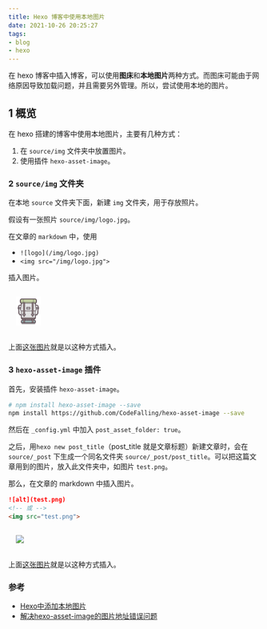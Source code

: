 ```yaml
---
title: Hexo 博客中使用本地图片
date: 2021-10-26 20:25:27
tags:
- blog
- hexo
---
```


在 hexo 博客中插入博客，可以使用**图床**和**本地图片**两种方式。而图床可能由于网络原因导致加载问题，并且需要另外管理。所以，尝试使用本地的图片。

<!-- more -->

## 1 概览

在 hexo 搭建的博客中使用本地图片，主要有几种方式：

1. 在 `source/img` 文件夹中放置图片。
2. 使用插件 `hexo-asset-image`。

### 2 `source/img` 文件夹

在本地 `source` 文件夹下面，新建 `img` 文件夹，用于存放照片。

假设有一张照片 `source/img/logo.jpg`。

在文章的 `markdown` 中，使用

- `![logo](/img/logo.jpg)`
- `<img src="/img/logo.jpg">`

插入图片。

<img src="/img/logo.png" style="width:50px;margin:15px;">

上面<u>这张图片</u>就是以这种方式插入。

### 3 `hexo-asset-image` 插件

首先，安装插件 `hexo-asset-image`。

```bash
# npm install hexo-asset-image --save
npm install https://github.com/CodeFalling/hexo-asset-image --save
```

然后在 `_config.yml` 中加入 `post_asset_folder: true`。

之后，用`hexo new post_title`（post_title 就是文章标题）新建文章时，会在 `source/_post` 下生成一个同名文件夹 `source/_post/post_title`。可以把这篇文章用到的图片，放入此文件夹中，如图片 `test.png`。

那么，在文章的 markdown 中插入图片。

```markdown
![alt](test.png)
<!-- 或 -->
<img src="test.png">
```

<img src="test.png" style="width:50px;margin:15px;">

上面<u>这张图片</u>就是以这种方式插入。

### 参考

- [Hexo中添加本地图片](https://www.cnblogs.com/codehome/p/8428738.html?utm_source=debugrun&utm_medium=referral)
- [解决hexo-asset-image的图片地址错误问题](https://wangwei1237.github.io/2020/02/05/handle-the-bug-of-hexo-asset-image-plugin/)
